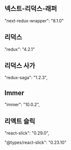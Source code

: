 ## 넥스트-리덕스-래퍼

"next-redux-wrapper": "8.1.0"

## 리덕스

"redux": "4.2.1"

## 리덕스 사가

"redux-saga": "1.2.3",

## Immer

"immer": "10.0.2",

## 리액트 슬릭

"react-slick": "0.29.0",

"@types/react-slick": "0.23.10"
